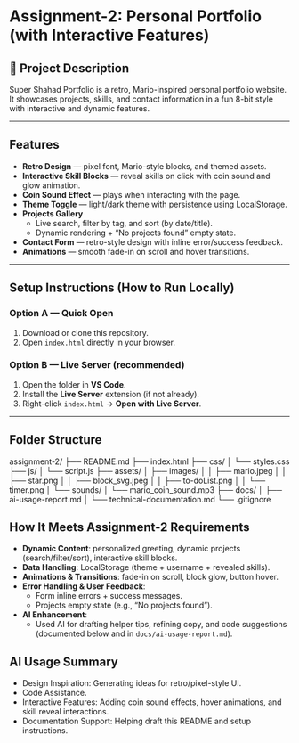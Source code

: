 # Assignment-2: Personal Portfolio (with Interactive Features)

## 🎯 Project Description
Super Shahad Portfolio is a retro, Mario-inspired personal portfolio website.  
It showcases projects, skills, and contact information in a fun 8-bit style with interactive and dynamic features.

---

## Features
- **Retro Design** — pixel font, Mario-style blocks, and themed assets.
- **Interactive Skill Blocks** — reveal skills on click with coin sound and glow animation.
- **Coin Sound Effect** — plays when interacting with the page.
- **Theme Toggle** — light/dark theme with persistence using LocalStorage.
- **Projects Gallery**
  - Live search, filter by tag, and sort (by date/title).
  - Dynamic rendering + “No projects found” empty state.
- **Contact Form** — retro-style design with inline error/success feedback.
- **Animations** — smooth fade-in on scroll and hover transitions.

---

## Setup Instructions (How to Run Locally)

### Option A — Quick Open
1. Download or clone this repository.  
2. Open `index.html` directly in your browser.

### Option B — Live Server (recommended)
1. Open the folder in **VS Code**.  
2. Install the **Live Server** extension (if not already).  
3. Right-click `index.html` → **Open with Live Server**.

---

## Folder Structure
assignment-2/
├── README.md
├── index.html
├── css/
│ └── styles.css
├── js/
│ └── script.js
├── assets/
│ ├── images/
│ │ ├── mario.jpeg
│ │ ├── star.png
│ │ ├── block_svg.jpeg
│ │ ├── to-doList.png
│ │ └── timer.png
│ └── sounds/
│ └── mario_coin_sound.mp3
├── docs/
│ ├── ai-usage-report.md
│ └── technical-documentation.md
└── .gitignore



## How It Meets Assignment-2 Requirements
- **Dynamic Content**: personalized greeting, dynamic projects (search/filter/sort), interactive skill blocks.
- **Data Handling**: LocalStorage (theme + username + revealed skills).
- **Animations & Transitions**: fade-in on scroll, block glow, button hover.
- **Error Handling & User Feedback**:
  - Form inline errors + success messages.
  - Projects empty state (e.g., “No projects found”).
- **AI Enhancement**:
  - Used AI for drafting helper tips, refining copy, and code suggestions (documented below and in `docs/ai-usage-report.md`).

## AI Usage Summary
- Design Inspiration: Generating ideas for retro/pixel-style UI.
- Code Assistance.
- Interactive Features: Adding coin sound effects, hover animations, and skill reveal interactions.
- Documentation Support: Helping draft this README and setup instructions.
